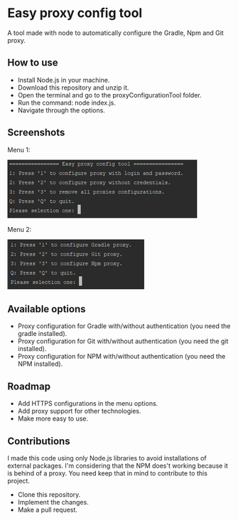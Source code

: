 # Easy proxy config tool
A tool made with node to automatically configure the Gradle, Npm and Git proxy.

## How to use
* Install Node.js in your machine.
* Download this repository and unzip it.
* Open the terminal and go to the proxyConfigurationTool folder.
* Run the command: node index.js.
* Navigate through the options.

## Screenshots
Menu 1:

![Menu 1](screenshots/screenshot1.PNG)

Menu 2:

![Menu 2](screenshots/screenshot2.PNG)

## Available options
* Proxy configuration for Gradle with/without authentication (you need the gradle installed).
* Proxy configuration for Git with/without authentication (you need the git installed).
* Proxy configuration for NPM with/without authentication (you need the NPM installed).

## Roadmap
* Add HTTPS configurations in the menu options.
* Add proxy support for other technologies.
* Make more easy to use.

## Contributions
I made this code using only Node.js libraries to avoid installations of external packages. I'm considering that the NPM does't working because it is behind of a proxy. You need keep that in mind to contribute to this project.
* Clone this repository.
* Implement the changes.
* Make a pull request.

